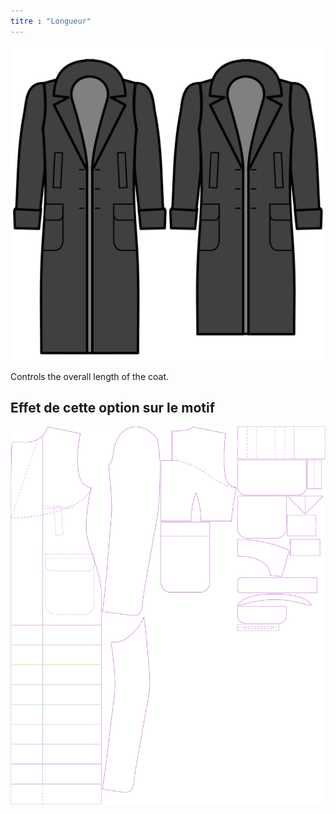 ```yaml
---
titre : "Longueur"
---
```


![Length](length.svg)

Controls the overall length of the coat.

## Effet de cette option sur le motif

![Cette image montre l'effet de cette option en superposant plusieurs variantes qui ont une valeur différente pour cette option](carlton_length_sample.svg "Effet de cette option sur le modèle")
